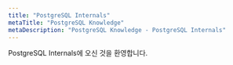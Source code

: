 ```yaml
---
title: "PostgreSQL Internals"
metaTitle: "PostgreSQL Knowledge"
metaDescription: "PostgreSQL Knowledge - PostgreSQL Internals"
---
```


PostgreSQL Internals에 오신 것을 환영합니다.  
